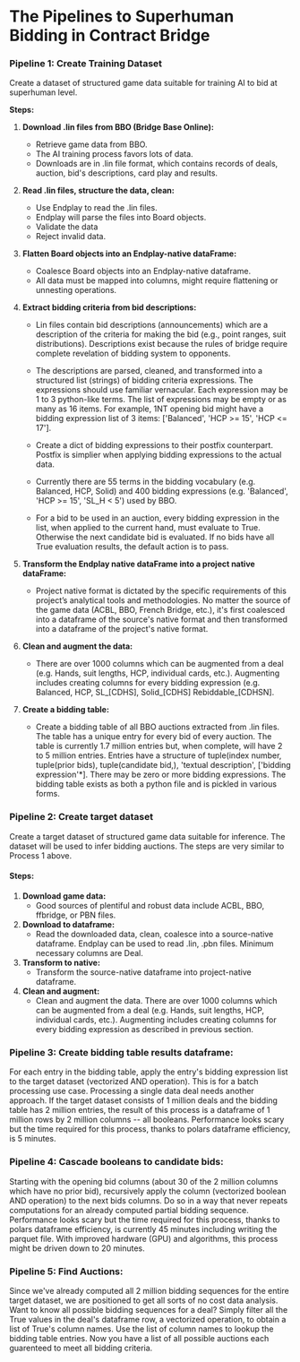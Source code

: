 # The Pipelines to Superhuman Bidding in  Contract Bridge

### **Pipeline 1: Create Training Dataset**

Create a dataset of structured game data suitable for training AI to bid at superhuman level.

**Steps:**

1. **Download .lin files from BBO (Bridge Base Online):**

     - Retrieve game data from BBO.
     - The AI training process favors lots of data.
     - Downloads are in .lin file format, which contains records of deals, auction, bid's descriptions, card play and results.

2. **Read .lin files, structure the data, clean:**

     - Use Endplay to read the .lin files.
     - Endplay will parse the files into Board objects.
     - Validate the data
     - Reject invalid data.

3. **Flatten Board objects into an Endplay-native dataFrame:**

    - Coalesce Board objects into an Endplay-native dataframe.
    - All data must be mapped into columns, might require flattening or unnesting operations.

4. **Extract bidding criteria from bid descriptions:**

    - Lin files contain bid descriptions (announcements) which are a description of the criteria for making the bid (e.g., point ranges, suit distributions). Descriptions exist because the rules of bridge require complete revelation of bidding system to opponents.

    - The descriptions are parsed, cleaned, and transformed into a structured list (strings) of bidding criteria expressions. The expressions should use familiar vernacular. Each expression may be 1 to 3 python-like terms. The list of expressions may be empty or as many as 16 items. For example, 1NT opening bid might have a bidding expression list of 3 items: ['Balanced', 'HCP >= 15', 'HCP <= 17'].
  
    - Create a dict of bidding expressions to their postfix counterpart. Postfix is simplier when applying bidding expressions to the actual data.

    - Currently there are 55 terms in the bidding vocabulary (e.g. Balanced, HCP, Solid) and 400 bidding expressions (e.g. 'Balanced', 'HCP >= 15', 'SL_H < 5') used by BBO.

    - For a bid to be used in an auction, every bidding expression in the list, when applied to the current hand, must evaluate to True. Otherwise the next candidate bid is evaluated. If no bids have all True evaluation results, the default action is to pass.

5. **Transform the Endplay native dataFrame into a project native dataFrame:**

    - Project native format is dictated by the specific requirements of this project’s analytical tools and methodologies. No matter the source of the game data (ACBL, BBO, French Bridge, etc.), it's first coalesced into a dataframe of the source's native format and then transformed into a dataframe of the project's native format.

6. **Clean and augment the data:**
    - There are over 1000 columns which can be augmented from a deal (e.g. Hands, suit lengths, HCP, individual cards, etc.). Augmenting includes creating columns for every bidding expression (e.g. Balanced, HCP, SL\_[CDHS], Solid\_[CDHS] Rebiddable\_[CDHSN].

7. **Create a bidding table:**
    - Create a bidding table of all BBO auctions extracted from .lin files. The table has a unique entry for every bid of every auction. The table is currently 1.7 million entries but, when complete, will have 2 to 5 million entries. Entries have a structure of tuple(index number, tuple(prior bids), tuple(candidate bid,), 'textual description', ['bidding expression'*]. There may be zero or more bidding expressions. The bidding table exists as both a python file and is pickled in various forms.

### **Pipeline 2: Create target dataset**

Create a target dataset of structured game data suitable for inference. The dataset will be used to infer bidding auctions. The steps are very similar to Process 1 above.

#### **Steps:**

1. **Download game data:**
    - Good sources of plentiful and robust data include ACBL, BBO, ffbridge, or PBN files.
2. **Download to dataframe:**
    - Read the downloaded data, clean, coalesce into a source-native dataframe. Endplay can be used to read .lin, .pbn files. Minimum necessary columns are Deal.
3. **Transform to native:**
    - Transform the source-native dataframe into project-native dataframe.
4. **Clean and augment:**
    - Clean and augment the data. There are over 1000 columns which can be augmented from a deal (e.g. Hands, suit lengths, HCP, individual cards, etc.). Augmenting includes creating columns for every bidding expression as described in previous section.

### **Pipeline 3: Create bidding table results dataframe:**

For each entry in the bidding table, apply the entry's bidding expression list to the target dataset (vectorized AND operation). This is for a batch processing use case. Processing a single data deal needs another approach. If the target dataset consists of 1 million deals and the bidding table has 2 million entries, the result of this process is a dataframe of 1 million rows by 2 million columns -- all booleans. Performance looks scary but the time required for this process, thanks to polars dataframe efficiency, is 5 minutes.

### **Pipeline 4: Cascade booleans to candidate bids:**

Starting with the opening bid columns (about 30 of the 2 million columns which have no prior bid), recursively apply the column (vectorized boolean AND operation) to the next bids columns. Do so in a way that never repeats computations for an already computed partial bidding sequence. Performance looks scary but the time required for this process, thanks to polars dataframe efficiency, is currently 45 minutes including writing the parquet file. With improved hardware (GPU) and algorithms, this process might be driven down to 20 minutes.

### **Pipeline 5: Find Auctions:**

Since we've already computed all 2 million bidding sequences for the entire target dataset, we are positioned to get all sorts of no cost data analysis. Want to know all possible bidding sequences for a deal? Simply filter all the True values in the deal's dataframe row, a vectorized operation, to obtain a list of True's column names. Use the list of column names to lookup the bidding table entries. Now you have a list of all possible auctions each guarenteed to meet all bidding criteria.



